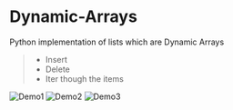 # Dynamic-Arrays
Python implementation of lists which are Dynamic Arrays

> * Insert
> * Delete
> * Iter though the items

![Demo1](vid/DynamicArray3.gif)
![Demo2](vid/DynamicArray2.gif)
![Demo3](vid/DynamicArray1.gif)

